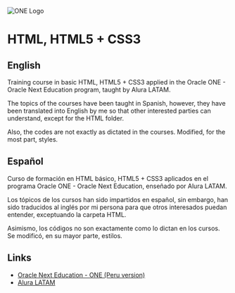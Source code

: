 
![ONE Logo](https://www.mastekhw.com/wp-content/uploads/2022/11/Oracle-Next-Education-abre-nueva-convocatoria.png)


# HTML, HTML5 + CSS3

## English

Training course in basic HTML, HTML5 + CSS3 applied in the Oracle ONE - Oracle Next Education program, taught by Alura LATAM.

The topics of the courses have been taught in Spanish, however, they have been translated into English by me so that other interested parties can understand, except for the HTML folder.

Also, the codes are not exactly as dictated in the courses. Modified, for the most part, styles.

## Español

Curso de formación  en HTML básico, HTML5 + CSS3 aplicados en el programa Oracle ONE - Oracle Next Education, enseñado por Alura LATAM.

Los tópicos de los cursos han sido impartidos en español, sin embargo, han sido traducidos al inglés por mi persona para que otros interesados puedan entender, exceptuando la carpeta HTML.

Asimismo, los códigos no son exactamente como lo dictan en los cursos. Se modificó, en su mayor parte, estilos.

## Links

 - [Oracle Next Education - ONE (Peru version)](https://www.oracle.com/pe/education/oracle-next-education/)
 - [Alura LATAM](https://www.aluracursos.com/)
